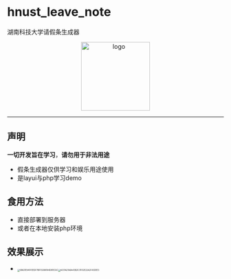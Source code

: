 # hnust_leave_note

 湖南科技大学请假条生成器
 <div align="center">
   <img width="160" src="http://q1.qlogo.cn/g?b=qq&nk=210401532&s=640" alt="logo"></br>
</diV>


----

## 声明

**一切开发旨在学习**，**请勿用于非法用途**

- 假条生成器仅供学习和娱乐用途使用
- 是layui与php学习demo


## 食用方法 

- 直接部署到服务器
- 或者在本地安装php环境

## 效果展示

-   <img src="https://cdn.jsdelivr.net/gh/rickhqh/pic/img/202205142305467.png" alt="5B821E94FFEEDF7BFF9288184D81EC6C" style="zoom:33%;" /><img src="https://cdn.jsdelivr.net/gh/rickhqh/pic/img/202205142305446.png" alt="A031A21A6A43B2F21F02E22A2F43DEE3" style="zoom:33%;" />

